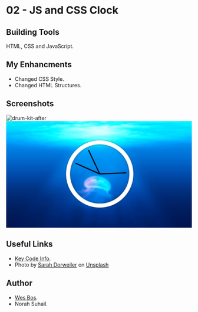 # 02 - JS and CSS Clock


## Building Tools
HTML, CSS and JavaScript.


## My Enhancments 
* Changed CSS Style.
* Changed HTML Structures.


## Screenshots
![drum-kit-after](./drum-kit-after.PNG)
![JS and CSS Clock-Before](./JS-and-CSS-Clock-Before.PNG)


## Useful Links
* [Key Code Info](http://keycode.info/).
* Photo by <a href="https://unsplash.com/@sarahdorweiler?utm_source=unsplash&utm_medium=referral&utm_content=creditCopyText">Sarah Dorweiler</a> on <a href="https://unsplash.com/s/photos/background?utm_source=unsplash&utm_medium=referral&utm_content=creditCopyText">Unsplash</a>
  

## Author
* [Wes Bos](https://github.com/wesbos).
* Norah Suhail.
